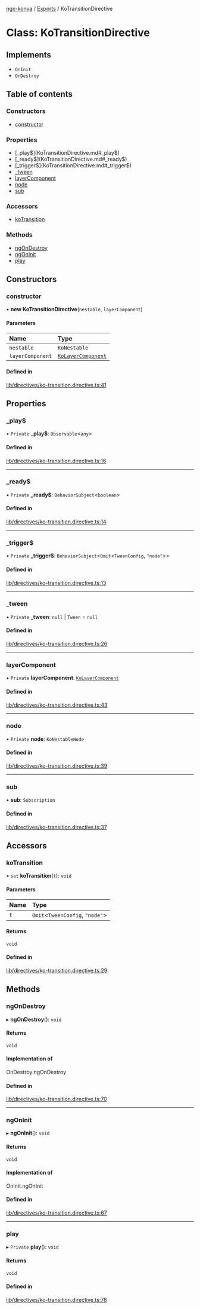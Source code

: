 [ngx-konva](../README.md) / [Exports](../modules.md) / KoTransitionDirective

# Class: KoTransitionDirective

## Implements

- `OnInit`
- `OnDestroy`

## Table of contents

### Constructors

- [constructor](KoTransitionDirective.md#constructor)

### Properties

- [\_play$](KoTransitionDirective.md#_play$)
- [\_ready$](KoTransitionDirective.md#_ready$)
- [\_trigger$](KoTransitionDirective.md#_trigger$)
- [\_tween](KoTransitionDirective.md#_tween)
- [layerComponent](KoTransitionDirective.md#layercomponent)
- [node](KoTransitionDirective.md#node)
- [sub](KoTransitionDirective.md#sub)

### Accessors

- [koTransition](KoTransitionDirective.md#kotransition)

### Methods

- [ngOnDestroy](KoTransitionDirective.md#ngondestroy)
- [ngOnInit](KoTransitionDirective.md#ngoninit)
- [play](KoTransitionDirective.md#play)

## Constructors

### constructor

• **new KoTransitionDirective**(`nestable`, `layerComponent`)

#### Parameters

| Name | Type |
| :------ | :------ |
| `nestable` | `KoNestable` |
| `layerComponent` | [`KoLayerComponent`](KoLayerComponent.md) |

#### Defined in

[lib/directives/ko-transition.directive.ts:41](https://github.com/giovanni-bertoncelli/ngx-konva/blob/3e23c8a/projects/ngx-konva/src/lib/directives/ko-transition.directive.ts#L41)

## Properties

### \_play$

• `Private` **\_play$**: `Observable`<`any`\>

#### Defined in

[lib/directives/ko-transition.directive.ts:16](https://github.com/giovanni-bertoncelli/ngx-konva/blob/3e23c8a/projects/ngx-konva/src/lib/directives/ko-transition.directive.ts#L16)

___

### \_ready$

• `Private` **\_ready$**: `BehaviorSubject`<`boolean`\>

#### Defined in

[lib/directives/ko-transition.directive.ts:14](https://github.com/giovanni-bertoncelli/ngx-konva/blob/3e23c8a/projects/ngx-konva/src/lib/directives/ko-transition.directive.ts#L14)

___

### \_trigger$

• `Private` **\_trigger$**: `BehaviorSubject`<`Omit`<`TweenConfig`, ``"node"``\>\>

#### Defined in

[lib/directives/ko-transition.directive.ts:13](https://github.com/giovanni-bertoncelli/ngx-konva/blob/3e23c8a/projects/ngx-konva/src/lib/directives/ko-transition.directive.ts#L13)

___

### \_tween

• `Private` **\_tween**: ``null`` \| `Tween` = `null`

#### Defined in

[lib/directives/ko-transition.directive.ts:26](https://github.com/giovanni-bertoncelli/ngx-konva/blob/3e23c8a/projects/ngx-konva/src/lib/directives/ko-transition.directive.ts#L26)

___

### layerComponent

• `Private` **layerComponent**: [`KoLayerComponent`](KoLayerComponent.md)

#### Defined in

[lib/directives/ko-transition.directive.ts:43](https://github.com/giovanni-bertoncelli/ngx-konva/blob/3e23c8a/projects/ngx-konva/src/lib/directives/ko-transition.directive.ts#L43)

___

### node

• `Private` **node**: `KoNestableNode`

#### Defined in

[lib/directives/ko-transition.directive.ts:39](https://github.com/giovanni-bertoncelli/ngx-konva/blob/3e23c8a/projects/ngx-konva/src/lib/directives/ko-transition.directive.ts#L39)

___

### sub

• **sub**: `Subscription`

#### Defined in

[lib/directives/ko-transition.directive.ts:37](https://github.com/giovanni-bertoncelli/ngx-konva/blob/3e23c8a/projects/ngx-konva/src/lib/directives/ko-transition.directive.ts#L37)

## Accessors

### koTransition

• `set` **koTransition**(`t`): `void`

#### Parameters

| Name | Type |
| :------ | :------ |
| `t` | `Omit`<`TweenConfig`, ``"node"``\> |

#### Returns

`void`

#### Defined in

[lib/directives/ko-transition.directive.ts:29](https://github.com/giovanni-bertoncelli/ngx-konva/blob/3e23c8a/projects/ngx-konva/src/lib/directives/ko-transition.directive.ts#L29)

## Methods

### ngOnDestroy

▸ **ngOnDestroy**(): `void`

#### Returns

`void`

#### Implementation of

OnDestroy.ngOnDestroy

#### Defined in

[lib/directives/ko-transition.directive.ts:70](https://github.com/giovanni-bertoncelli/ngx-konva/blob/3e23c8a/projects/ngx-konva/src/lib/directives/ko-transition.directive.ts#L70)

___

### ngOnInit

▸ **ngOnInit**(): `void`

#### Returns

`void`

#### Implementation of

OnInit.ngOnInit

#### Defined in

[lib/directives/ko-transition.directive.ts:67](https://github.com/giovanni-bertoncelli/ngx-konva/blob/3e23c8a/projects/ngx-konva/src/lib/directives/ko-transition.directive.ts#L67)

___

### play

▸ `Private` **play**(): `void`

#### Returns

`void`

#### Defined in

[lib/directives/ko-transition.directive.ts:78](https://github.com/giovanni-bertoncelli/ngx-konva/blob/3e23c8a/projects/ngx-konva/src/lib/directives/ko-transition.directive.ts#L78)
